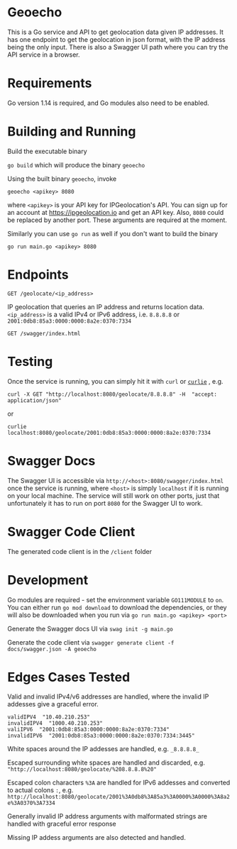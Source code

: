 # Geoecho

This is a Go service and API to get geolocation data given IP addresses.  It has one endpoint to get the geolocation in json format, with the IP address being the only input.  There is also a Swagger UI path where you can try the API service in a browser.

# Requirements

Go version 1.14 is required, and Go modules also need to be enabled.


# Building and Running

Build the executable binary

`go build` which will produce the binary `geoecho`

Using the built binary `geoecho`, invoke

`geoecho <apikey> 8080`

where `<apikey>` is your API key for IPGeolocation's API. You can sign up for an account at https://ipgeolocation.io and get an API key.  Also, `8080` could be replaced by another port.  These arguments are required at the moment.

Similarly you can use `go run` as well if you don't want to build the binary

`go run main.go <apikey> 8080`


# Endpoints

`GET /geolocate/<ip_address>` 

IP geolocation that queries an IP address and returns location data. `<ip_address>` is a valid IPv4 or IPv6 address, i.e. `8.8.8.8` or `2001:0db8:85a3:0000:0000:8a2e:0370:7334`

`GET /swagger/index.html`


# Testing

Once the service is running, you can simply hit it with `curl` or [`curlie`](https://curlie.io/) , e.g.

```
curl -X GET "http://localhost:8080/geolocate/8.8.8.8" -H  "accept: application/json"
```

or

```
curlie localhost:8080/geolocate/2001:0db8:85a3:0000:0000:8a2e:0370:7334
```

# Swagger Docs

The Swagger UI is accessible via `http://<host>:8080/swagger/index.html` once the service is running, where `<host>` is simply `localhost` if it is running on your local machine. The service will still work on other ports, just that unfortunately it has to run on port `8080` for the Swagger UI to work.


# Swagger Code Client

The generated code client is in the `/client` folder


# Development

Go modules are required - set the environment variable `GO111MODULE` to `on`.  You can either run `go mod download` to download the dependencies, or they will also be downloaded when you run via `go run main.go <apikey> <port>`

Generate the Swagger docs UI via  `swag init -g main.go`

Generate the code client via `swagger generate client -f docs/swagger.json -A geoecho`


# Edges Cases Tested

Valid and invalid IPv4/v6 addresses are handled, where the invalid IP addesses give a graceful error.

```
validIPV4  "10.40.210.253"
invalidIPV4  "1000.40.210.253"
valiIPV6  "2001:0db8:85a3:0000:0000:8a2e:0370:7334"
invalidIPV6  "2001:0db8:85a3:0000:0000:8a2e:0370:7334:3445"
```

White spaces around the IP addesses are handled, e.g. `_8.8.8.8_`

Escaped surrounding white spaces are handled and discarded, e.g. `"http://localhost:8080/geolocate/%208.8.8.8%20"`

Escaped colon characters `%3A` are handled for IPv6 addesses and converted to actual colons `:`, e.g. `http://localhost:8080/geolocate/2001%3A0db8%3A85a3%3A0000%3A0000%3A8a2e%3A0370%3A7334`

Generally invalid IP address arguments with malformated strings are handled with graceful error response

Missing IP addess arguments are also detected and handled.